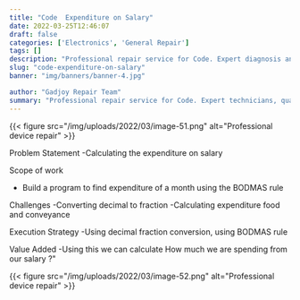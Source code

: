 ```yaml
---
title: "Code  Expenditure on Salary"
date: 2022-03-25T12:46:07
draft: false
categories: ['Electronics', 'General Repair']
tags: []
description: "Professional repair service for Code. Expert diagnosis and quality repairs in Bangalore."
slug: "code-expenditure-on-salary"
banner: "img/banners/banner-4.jpg"

author: "Gadjoy Repair Team"
summary: "Professional repair service for Code. Expert technicians, quality parts, warranty included."
---
```


{{< figure src="/img/uploads/2022/03/image-51.png" alt="Professional device repair" >}}

Problem Statement -Calculating the expenditure on salary

Scope of work

- Build a program to find expenditure of a month using the BODMAS rule

Challenges -Converting decimal to fraction -Calculating expenditure food and conveyance

Execution Strategy -Using decimal fraction conversion, using BODMAS rule

Value Added -Using this we can calculate How much we are spending from our salary ?"

{{< figure src="/img/uploads/2022/03/image-52.png" alt="Professional device repair" >}}